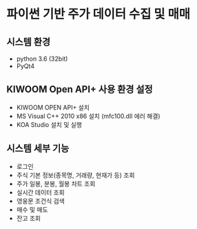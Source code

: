 # 
# 파이썬 기반 주가 데이터 수집 및 매매 

## 시스템 환경 

* python 3.6 (32bit)
* PyQt4

## KIWOOM Open API+ 사용 환경 설정

* KIWOOM OPEN API+ 설치
* MS Visual C++ 2010 x86 설치 (mfc100.dll 에러 해결)
* KOA Studio 설치 및 실행

## 시스템 세부 기능

* 로그인
* 주식 기본 정보(종목명, 거래량, 현재가 등) 조회
* 주가 일봉, 분봉, 월봉 차트 조회 
* 실시간 데이터 조회
* 영웅문 조건식 검색 
* 매수 및 매도
* 잔고 조회
